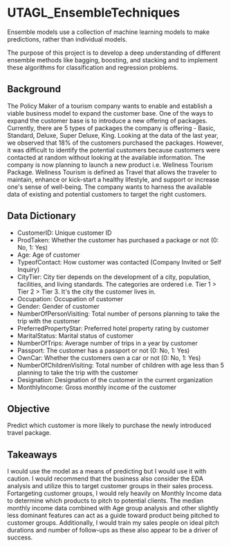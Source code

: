 # UTAGL_EnsembleTechniques
Ensemble models use a collection of machine learning models to make predictions, rather than individual models.

The purpose of this project is to develop a deep understanding of different ensemble methods like bagging, boosting, and stacking and to implement these algorithms for classification and regression problems. 

## Background
The Policy Maker of a tourism company wants to enable and establish a viable business model to expand the customer base.
One of the ways to expand the customer base is to introduce a new offering of packages.
Currently, there are 5 types of packages the company is offering - Basic, Standard, Deluxe, Super Deluxe, King. Looking at the data of the last year, we observed that 18% of the customers purchased the packages.
However, it was difficult to identify the potential customers because customers were contacted at random without looking at the available information.
The company is now planning to launch a new product i.e. Wellness Tourism Package. Wellness Tourism is defined as Travel that allows the traveler to maintain, enhance or kick-start a healthy lifestyle, and support or increase one's sense of well-being.
The company wants to harness the available data of existing and potential customers to target the right customers.

## Data Dictionary
- CustomerID: Unique customer ID
- ProdTaken: Whether the customer has purchased a package or not (0: No, 1: Yes)
- Age: Age of customer
- TypeofContact: How customer was contacted (Company Invited or Self Inquiry)
- CityTier: City tier depends on the development of a city, population, facilities, and living standards. The categories are ordered i.e. Tier 1 > Tier 2 > Tier 3. It's the city the customer lives in.
- Occupation: Occupation of customer
- Gender: Gender of customer
- NumberOfPersonVisiting: Total number of persons planning to take the trip with the customer
- PreferredPropertyStar: Preferred hotel property rating by customer
- MaritalStatus: Marital status of customer
- NumberOfTrips: Average number of trips in a year by customer
- Passport: The customer has a passport or not (0: No, 1: Yes)
- OwnCar: Whether the customers own a car or not (0: No, 1: Yes)
- NumberOfChildrenVisiting: Total number of children with age less than 5 planning to take the trip with the customer
- Designation: Designation of the customer in the current organization
- MonthlyIncome: Gross monthly income of the customer

## Objective
Predict which customer is more likely to purchase the newly introduced travel package.

## Takeaways
I would use the model as a means of predicting but I would use it with caution. I would recommend that the business also consider the EDA analysis and utilize this to target customer groups in their sales process. Fortargeting customer groups, I would rely heavily on Monthly Income data to determine which products to pitch to potential clients. The median monthly income data combined with Age group analysis and other slightly less dominant features can act as a guide toward product being pitched to customer groups. Additionally, I would train my sales people on ideal pitch durations and number of follow-ups as these also appear to be a driver of success.
